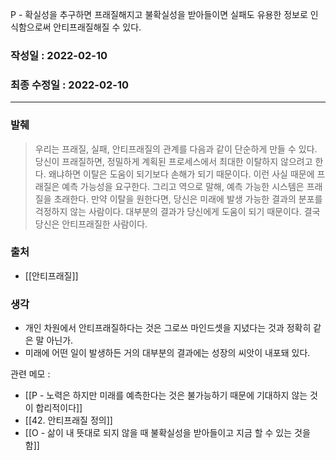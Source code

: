 P - 확실성을 추구하면 프래질해지고 불확실성을 받아들이면 실패도 유용한 정보로 인식함으로써 안티프래질해질 수 있다.

### 작성일 : 2022-02-10 
### 최종 수정일 : 2022-02-10
----
### 발췌
>우리는 프래질, 실패, 안티프래질의 관계를 다음과 같이 단순하게 만들 수 있다. 당신이 프래질하면, 정밀하게 계획된 프로세스에서 최대한 이탈하지 않으려고 한다. 왜냐하면 이탈은 도움이 되기보다 손해가 되기 때문이다. 이런 사실 때문에 프래질은 예측 가능성을 요구한다. 그리고 역으로 말해, 예측 가능한 시스템은 프래질을 초래한다. 만약 이탈을 원한다면, 당신은 미래에 발생 가능한 결과의 분포를 걱정하지 않는 사람이다. 대부분의 결과가 당신에게 도움이 되기 때문이다. 결국 당신은 안티프래질한 사람이다.

### 출처
- [[안티프래질]]

### 생각
- 개인 차원에서 안티프래질하다는 것은 그로쓰 마인드셋을 지녔다는 것과 정확히 같은 말 아닌가.
- 미래에 어떤 일이 발생하든 거의 대부분의 결과에는 성장의 씨앗이 내포돼 있다.

관련 메모 : 
- [[P - 노력은 하지만 미래를 예측한다는 것은 불가능하기 때문에 기대하지 않는 것이 합리적이다]]
- [[42. 안티프래질 정의]]
- [[O - 삶이 내 뜻대로 되지 않을 때 불확실성을 받아들이고 지금 할 수 있는 것을 함]]